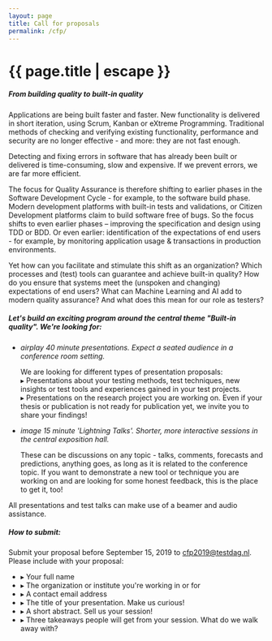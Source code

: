 ```yaml
---
layout: page
title: Call for proposals
permalink: /cfp/
---
```


<h1 class="page-title">{{ page.title | escape }}</h1>

<h5>From building quality to built-in quality</h5>
<p>Applications are being built faster and faster. New functionality is delivered in short iteration, using Scrum, Kanban or eXtreme Programming. Traditional methods of checking and verifying existing functionality, performance and security are no longer effective - and more: they are not fast enough.</p>
<p>Detecting and fixing errors in software that has already been built or delivered is time-consuming, slow and expensive. If we prevent errors, we are far more efficient.</p>
<p>The focus for Quality Assurance is therefore shifting to earlier phases in the Software Development Cycle - for example, to the software build phase. Modern development platforms with built-in tests and validations, or Citizen Development platforms claim to build software free of bugs. So the focus shifts to even earlier phases – improving the specification and design using TDD or BDD. Or even earlier: identification of the expectations of end users - for example, by monitoring application usage & transactions in production environments.</p>
<p>Yet how can you facilitate and stimulate this shift as an organization? Which processes and (test) tools can guarantee and achieve built-in quality? How do you ensure that systems meet the (unspoken and changing) expectations of end users? What can Machine Learning and AI add to modern quality assurance? And what does this mean for our role as testers?</p>

<h5>Let's build an exciting program around the central theme "Built-in quality". We're looking for:</h5>

<ul class="collection">
  <li class="collection-item avatar">
    <i class="material-icons circle light-green">airplay</i>
    <span class="title"><i>40 minute presentations. Expect a seated audience in a conference room setting.</i></span> <br/>
      <p>We are looking for different types of presentation proposals: <br/>
        &#9656; Presentations about your testing methods, test techniques, new insights or test tools and experiences gained in your test projects.<br/>
        &#9656; Presentations on the research project you are working on. Even if your thesis or publication is not ready for publication yet, we invite you to share your findings!<br/>
      </p>
  </li>
  <li class="collection-item avatar">
    <i class="material-icons circle light-green">image</i>
    <span class="title"><i>15 minute 'Lightning Talks'. Shorter, more interactive sessions in the central exposition hall.</i></span>
    <p>These can be discussions on any topic - talks, comments, forecasts and predictions, anything goes, as long as it is related to the conference topic. If you want to demonstrate a new tool or technique you are working on and are looking for some honest feedback, this is the place to get it, too!</p>
  </li>
</ul>

All presentations and test talks can make use of a beamer and audio assistance.

<h5>How to submit:</h5>
Submit your proposal before September 15, 2019 to <a href="mailto:cfp2019@testdag.nl?Subject=Call%20for%Papers%Testdag%202019">cfp2019@testdag.nl</a>. Please include with your proposal:
<ul>
    <li>&#9656; Your full name</li>
    <li>&#9656; The organization or institute you're working in or for</li> 
    <li>&#9656; A contact email address</li>
    <li>&#9656; The title of your presentation. Make us curious!</li>
    <li>&#9656; A short abstract. Sell us your session!</li>
    <li>&#9656; Three takeaways people will get from your session. What do we walk away with?</li>
</ul>

<div class="section">
<!--<iframe src="https://docs.google.com/forms/d/e/1FAIpQLSeJjPWfzJecOiaV0k38PJSUPLeA3h235mirwq1ZHRWcykGMIQ/viewform?embedded=true" width="800" height="600" frameborder="0" marginheight="0" marginwidth="0">Loading...</iframe>-->
</div>
